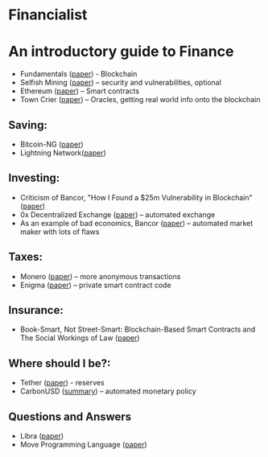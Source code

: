 # Financialist
# An introductory guide to Finance

* Fundamentals ([paper](https://bitcoin.org/bitcoin.pdf)) - Blockchain
* Selfish Mining ([paper](http://fc14.ifca.ai/papers/fc14_submission_82.pdf)) – security and vulnerabilities, optional
* Ethereum ([paper](http://gavwood.com/paper.pdf)) – Smart contracts
* Town Crier ([paper](https://www.fanzhang.me/files/pubs/tc-ccs16-final.pdf)) – Oracles, getting real world info onto the blockchain
 
## Saving:
* Bitcoin-NG ([paper](https://www.usenix.org/system/files/conference/nsdi16/nsdi16-paper-eyal.pdf))
* Lightning Network([paper](https://lightning.network/lightning-network-paper.pdf))
 
## Investing:
* Criticism of Bancor, "How I Found a $25m Vulnerability in Blockchain" ([paper](https://medium.com/@jamesgan/how-i-found-a-25m-vulnerability-in-blockchain-c2717d531dd8))
* 0x Decentralized Exchange ([paper](https://0x.org/pdfs/0x_white_paper.pdf)) – automated exchange
* As an example of bad economics, Bancor ([paper](https://storage.googleapis.com/website-bancor/2018/04/01ba8253-bancor_protocol_whitepaper_en.pdf)) – automated market maker with lots of flaws
 
## Taxes:
* Monero ([paper](https://cryptonote.org/whitepaper.pdf)) – more anonymous transactions
* Enigma ([paper](https://enigma.co/enigma_full.pdf)) – private smart contract code
 
## Insurance:
* Book-Smart, Not Street-Smart: Blockchain-Based Smart Contracts and The Social Workings of Law ([paper](https://estsjournal.org/index.php/ests/article/view/107))
 
## Where should I be?:
* Tether ([paper](https://tether.to/wp-content/uploads/2016/06/TetherWhitePaper.pdf)) - reserves
* CarbonUSD ([summary](https://www.carbon.money/explainer.pdf)) – automated monetary policy

## Questions and Answers
* Libra ([paper](https://developers.libra.org/docs/assets/papers/the-libra-blockchain.pdf))
* Move Programming Language ([paper](https://developers.libra.org/docs/assets/papers/libra-move-a-language-with-programmable-resources.pdf))

